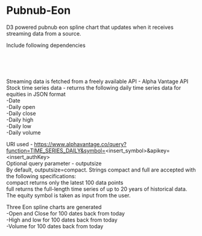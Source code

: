 # Pubnub-Eon
D3 powered pubnub eon spline chart that updates when it receives streaming data from a source.<br />

Include following dependencies<br />
<script src=https://cdn.pubnub.com/sdk/javascript/pubnub.4.0.11.min.js></script><br />
<script type="text/javascript" src="https://pubnub.github.io/eon/v/eon/1.0.0/eon.js"></script><br />
<link type="text/css" rel="stylesheet" href="https://pubnub.github.io/eon/v/eon/1.0.0/eon.css"/><br />

Streaming data is fetched from a freely available API - Alpha Vantage API <br />
Stock time series data -  returns the following daily time series data for equities in JSON format<br />
-Date<br />
-Daily open<br />
-Daily close<br />
-Daily high<br />
-Daily low<br />
-Daily volume<br />

URI used - https://www.alphavantage.co/query?function=TIME_SERIES_DAILY&symbol=<insert_symbol>&apikey=<insert_authKey><br />
Optional query parameter - outputsize<br />
By default, outputsize=compact. Strings compact and full are accepted with the following specifications: <br />
compact returns only the latest 100 data points<br />
full returns the full-length time series of up to 20 years of historical data. <br />
The equity symbol is taken as input from the user.<br />

Three Eon spline charts are generated<br />
-Open and Close for 100 dates back from today<br />
-High and low for 100 dates back from today<br />
-Volume for 100 dates back from today<br />
